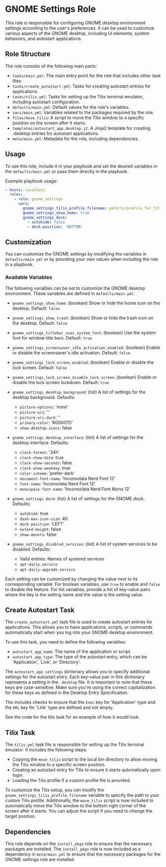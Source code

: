 # GNOME Settings Role

This role is responsible for configuring GNOME desktop environment settings
according to the user's preferences. It can be used to customize various
aspects of the GNOME desktop, including UI elements, system behaviors, and
autostart applications.

## Role Structure

The role consists of the following main parts:

* `tasks/main.yml`: The main entry point for the role that includes other task files.
* `tasks/create_autostart.yml`: Tasks for creating autostart entries for applications.
* `tasks/tilix.yml`: Tasks for setting up the Tilix terminal emulator, including autostart configuration.
* `defaults/main.yml`: Default values for the role's variables.
* `vars/main.yml`: Variables related to the packages required by the role.
* `files/move_tilix`: A script to move the Tilix window to a specific position on the screen after it starts.
* `templates/autostart_app.desktop.j2`: A Jinja2 template for creating .desktop entries for autostart applications.
* `meta/main.yml`: Metadata for the role, including dependencies.

## Usage

To use this role, include it in your playbook and set the desired variables in
the `defaults/main.yml` or pass them directly in the playbook.

Example playbook usage:

```yaml
- hosts: localhost
  roles:
    - role: gnome_settings
      vars:
        gnome_settings_tilix_profile_filename: path/to/profile_for_tilix
        gnome_settings_show_home: true
        gnome_settings_dock:
          - autohide: false
          - dock-position: 'BOTTOM'
```

## Customization

You can customize the GNOME settings by modifying the variables in
`defaults/main.yml` or by providing your own values when including the role in
a playbook.

### Available Variables

The following variables can be set to customize the GNOME desktop environment.
These variables are defined in `defaults/main.yml`:

* `gnome_settings_show_home`: (boolean) Show or hide the home icon on the desktop. Default: `false`
* `gnome_settings_show_trash`: (boolean) Show or hide the trash icon on the desktop. Default: `false`
* `gnome_settings_titlebar_uses_system_font`: (boolean) Use the system font for window title bars. Default: `true`
* `gnome_settings_screensaver_idle_activation_enabled`: (boolean) Enable or disable the screensaver's idle activation. Default: `false`
* `gnome_settings_lock_screen_enabled`: (boolean) Enable or disable the lock screen. Default: `false`
* `gnome_settings_lock_screen_disable_lock_screen`: (boolean) Enable or disable the lock screen lockdown. Default: `true`

* `gnome_settings_desktop_background`: (list) A list of settings for the desktop background. Defaults:
  - `picture-options`: 'none'
  - `picture-uri`: ''
  - `picture-uri-dark`: ''
  - `primary-color`: '#00007D'
  - `show-desktop-icons`: false

* `gnome_settings_desktop_interface`: (list) A list of settings for the desktop interface. Defaults:
  - `clock-format`: '24h'
  - `clock-show-date`: true
  - `clock-show-seconds`: false
  - `clock-show-weekday`: true
  - `color-scheme`: 'prefer-dark'
  - `document-font-name`: 'Inconsolata Nerd Font 12'
  - `font-name`: 'Inconsolata Nerd Font 12'
  - `monospace-font-name`: 'Inconsolata Nerd Font Mono 12'

* `gnome_settings_dock`: (list) A list of settings for the GNOME dock. Defaults:
  - `autohide`: true
  - `dash-max-icon-size`: 40
  - `dock-position`: 'LEFT'
  - `extend-height`: false
  - `show-mounts`: false

* `gnome_settings_disabled_services`: (list) A list of system services to be disabled. Defaults:
  - Valid entries: Names of systemd services
  - `apt-daily.service`
  - `apt-daily-upgrade.service`

Each setting can be customized by changing the value next to its corresponding
variable. For boolean variables, use `true` to enable and `false` to disable
the feature. For list variables, provide a list of key-value pairs where the
key is the setting name and the value is the setting value.

## Create Autostart Task

The `create_autostart.yml` task file is used to create autostart entries for
applications. This allows you to have applications, scripts, or commands
automatically start when you log into your GNOME desktop environment.

To use this task, you need to define the following variables:

* `autostart_app_name`: The name of the application or script.
* `autostart_app_type`: The type of the autostart entry, which can be 'Application', 'Link', or 'Directory'.

The `autostart_app_settings` dictionary allows you to specify additional
settings for the autostart entry. Each key-value pair in this dictionary
represents a setting in the `.desktop` file. It is important to note that
these keys are case-sensitive. Make sure you're using the correct
capitalization for these keys as defined in the Desktop Entry Specification.

The includes checks to ensure that the `Exec` key for 'Application' type and
the `URL` key for 'Link' type are defined and not empty.

See the code for the tilix task for an example of how it would look.

## Tilix Task

The `tilix.yml` task file is responsible for setting up the Tilix terminal
emulator. It includes the following steps:

* Copying the `move_tilix` script to the local bin directory to allow moving the Tilix window to a specific screen position.
* Creating an autostart entry for Tilix to ensure it starts automatically upon login.
* Loading the Tilix profile if a custom profile file is provided.

To customize the Tilix setup, you can modify the
`gnome_settings_tilix_profile_filename` variable to specify the path to your
custom Tilix profile. Additionally, the `move_tilix` script is now included to
automatically move the Tilix window to the bottom right corner of the screen
after it starts. You can adjust the script if you need to change the target
position.

## Dependencies

This role depends on the `install_pkgs` role to ensure that the necessary
packages are installed.
The `install_pkgs` role is now included as a dependency in `meta/main.yml` to ensure that the necessary packages for the GNOME settings role are installed.
